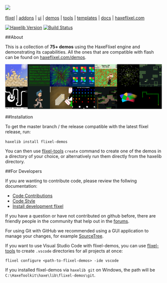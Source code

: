 ![](https://raw.github.com/HaxeFlixel/haxeflixel.com/master/src/files/images/flixel-logos/flixel-demos.png)

[flixel](https://github.com/HaxeFlixel/flixel) | [addons](https://github.com/HaxeFlixel/flixel-addons) | [ui](https://github.com/HaxeFlixel/flixel-ui) | [demos](https://github.com/HaxeFlixel/flixel-demos) | [tools](https://github.com/HaxeFlixel/flixel-tools) | [templates](https://github.com/HaxeFlixel/flixel-templates) | [docs](https://github.com/HaxeFlixel/flixel-docs) | [haxeflixel.com](https://github.com/HaxeFlixel/haxeflixel.com)

[![Haxelib Version](https://img.shields.io/github/tag/HaxeFlixel/flixel-demos.svg?style=flat&label=haxelib)](http://lib.haxe.org/p/flixel-demos)
[![Build Status](https://travis-ci.org/HaxeFlixel/flixel-demos.png)](https://travis-ci.org/HaxeFlixel/flixel-demos)

##About

This is a collection of **75+ demos** using the HaxeFlixel engine and demonstrating its capabilities. All the ones that are compatible with flash can be found on [haxeflixel.com/demos](http://haxeflixel.com/demos/).

![](demoSelection.png)

##Installation

To get the master branch / the release compatible with the latest flixel release, run:

`haxelib install flixel-demos`

You can then use [flixel-tools](https://github.com/HaxeFlixel/flixel-tools) `create` command to create one of the demos in a directory of your choice, or alternatively run them directly from the haxelib directory.

##For Developers

If you are wanting to contribute code, please review the follwing documentation:

- [Code Contributions](http://haxeflixel.com/documentation/code-contributions)
- [Code Style](http://haxeflixel.com/documentation/code-style)
- [Install development flixel](http://haxeflixel.com/documentation/install-development-flixel/)

If you have a question or have not contributed on github before, there are friendly people in the community that help out in the [forums](http://haxeflixel.com/documentation/community/).

For using Git with GitHub we recommended using a GUI application to manage your changes, for example [SourceTree](http://www.sourcetreeapp.com/).

If you want to use Visual Studio Code with flixel-demos, you can use [flixel-tools](https://github.com/HaxeFlixel/flixel-tools) to create `.vscode` directories for all projects at once:

```
flixel configure <path-to-flixel-demos> -ide vscode
```

If you installed flixel-demos via `haxelib git` on Windows, the path will be `C:\HaxeToolkit\haxe\lib\flixel-demos\git`.
